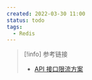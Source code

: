 ```yaml
---
created: 2022-03-30 11:00
status: todo
tags:
  - Redis
---
```




> [!info]  参考链接
> - [API 接口限流方案](https://my.oschina.net/u/925119/blog/1786219)

